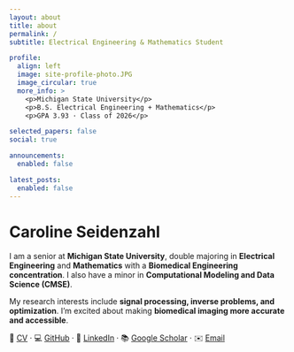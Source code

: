 ```yaml
---
layout: about
title: about
permalink: /
subtitle: Electrical Engineering & Mathematics Student

profile:
  align: left
  image: site-profile-photo.JPG
  image_circular: true
  more_info: >
    <p>Michigan State University</p>
    <p>B.S. Electrical Engineering + Mathematics</p>
    <p>GPA 3.93 · Class of 2026</p>

selected_papers: false
social: true

announcements:
  enabled: false

latest_posts:
  enabled: false
---
```


# Caroline Seidenzahl

I am a senior at **Michigan State University**, double majoring in **Electrical Engineering** and **Mathematics** with a **Biomedical Engineering concentration**. I also have a minor in **Computational Modeling and Data Science (CMSE)**.  

My research interests include **signal processing, inverse problems, and optimization**. I’m excited about making **biomedical imaging more accurate and accessible**.  

📄 [CV](assets/Caroline_Seidenzahl_CV.pdf) · 💻 [GitHub](https://github.com/seidenza) · 🔗 [LinkedIn](https://linkedin.com/in/seidenza) · 📚 [Google Scholar](#) · ✉️ [Email](mailto:seidenza@msu.edu)
